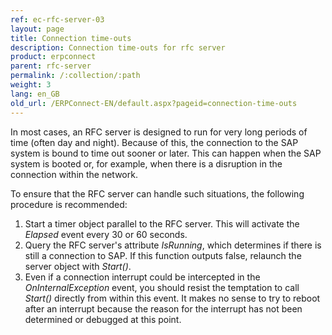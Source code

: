 ```yaml
---
ref: ec-rfc-server-03
layout: page
title: Connection time-outs
description: Connection time-outs for rfc server
product: erpconnect
parent: rfc-server
permalink: /:collection/:path
weight: 3
lang: en_GB
old_url: /ERPConnect-EN/default.aspx?pageid=connection-time-outs
---
```


In most cases, an RFC server is designed to run for very long periods of time (often day and night). Because of this, the connection to the SAP system is bound to time out sooner or later. This can happen when the SAP system is booted or, for example, when there is a disruption in the connection within the network.

To ensure that the RFC server can handle such situations, the following procedure is recommended:

1. Start a timer object parallel to the RFC server. This will activate the _Elapsed_ event every 30 or 60 seconds. 
2. Query the RFC server's attribute _IsRunning_, which determines if there is still a connection to SAP. If this function outputs false, relaunch the server object with _Start()_.
3. Even if a connection interrupt could be intercepted in the _OnInternalException_ event, you should resist the temptation to call _Start()_ directly from within this event. It makes no sense to try to reboot after an interrupt because the reason for the interrupt has not been determined or debugged at this point.